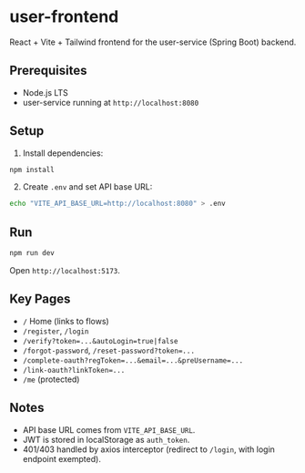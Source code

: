 # user-frontend

React + Vite + Tailwind frontend for the user-service (Spring Boot) backend.

## Prerequisites
- Node.js LTS
- user-service running at `http://localhost:8080`

## Setup
1. Install dependencies:
```bash
npm install
```
2. Create `.env` and set API base URL:
```bash
echo "VITE_API_BASE_URL=http://localhost:8080" > .env
```

## Run
```bash
npm run dev
```

Open `http://localhost:5173`.

## Key Pages
- `/` Home (links to flows)
- `/register`, `/login`
- `/verify?token=...&autoLogin=true|false`
- `/forgot-password`, `/reset-password?token=...`
- `/complete-oauth?regToken=...&email=...&preUsername=...`
- `/link-oauth?linkToken=...`
- `/me` (protected)

## Notes
- API base URL comes from `VITE_API_BASE_URL`.
- JWT is stored in localStorage as `auth_token`.
- 401/403 handled by axios interceptor (redirect to `/login`, with login endpoint exempted).
